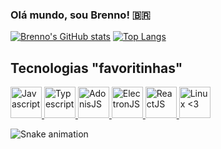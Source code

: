 
### Olá mundo, sou Brenno! 🇧🇷
[![Brenno's GitHub stats](https://github-readme-stats.vercel.app/api?username=brennomeneses&hide=stars,issues&count_private=true&show_icons=true&theme=tokyonight)](https://github.com/anuraghazra/github-readme-stats)
[![Top Langs](https://github-readme-stats.vercel.app/api/top-langs/?username=brennomeneses&layout=compact&theme=tokyonight)](https://github.com/anuraghazra/github-readme-stats)
<br/>
## Tecnologias "favoritinhas"
<a href="https://github.com/brennomeneses">
  <img title="Javascript" height="50" src="https://cdn.jsdelivr.net/gh/devicons/devicon/icons/javascript/javascript-original.svg" /> <img title="Typescript" height="50" src="https://cdn.jsdelivr.net/gh/devicons/devicon/icons/typescript/typescript-original.svg" /> <img title="AdonisJS" height="50" src="https://cdn.jsdelivr.net/gh/devicons/devicon/icons/adonisjs/adonisjs-original.svg" /> <img title="ElectronJS" height="50" src="https://cdn.jsdelivr.net/gh/devicons/devicon/icons/electron/electron-original.svg" /> <img title="ReactJS" height="50" src="https://cdn.jsdelivr.net/gh/devicons/devicon/icons/react/react-original.svg" /> <img title="Linux <3" height="50" src="https://cdn.jsdelivr.net/gh/devicons/devicon/icons/linux/linux-original.svg" />
</a>

![Snake animation](https://github.com/brennomeneses/brennomeneses/blob/output/github-contribution-grid-snake.svg)
